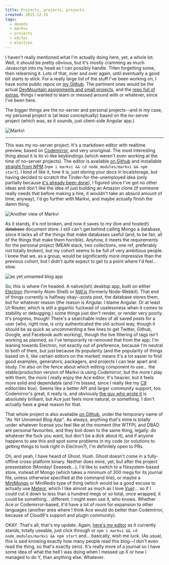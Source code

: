 ```yaml
---
title: Projects, projects, projects.
created: 2015-12-15
tags:
  - devmtn
  - markvi
  - projects
  - editor
  - electron
---
```


I haven't really mentioned what I'm actually doing here, yet, a whole lot. Well, it should be pretty obvious, but it's mostly cramming as much Javascript into my head as I can possibly handle. THen forgetting some, then relearning it. Lots of that, over and over again, until eventually a good bit starts to stick. For a really large list of the stuff I've been working on, I have some public repos on [my Github](https://github.com/zacanger). The pertinent ones would be the actual [DevMountain assignments and small projects](https://github.com/zacanger/devmtn.git), and the [repo full of extras](https://github.com/zacanger/excerpts-and-excersises.git), things I wanted to learn or messed around with or whatever, since I've been here.

The bigger things are the no-server and personal projects--and in my case, my personal project is (at least conceptually) based on the no-server project (which was, as it sounds, just client-side Angular app.)

![Markvi](http://zacanger.com/blog/markvi-1.jpg)

--------

This was my no-server project. It's a markdown editor with realtime preview, based on [Codemirror](https://codemirror.net/), and very unoriginal. The most interesting thing about it is its vi-like keybindings (which weren't even working at the time of no-server projects). The editor is available [on Github](https://github.com/zacanger/markvi) and installable [straight from NPM](https://www.npmjs.com/package/markvi) (`npm i markvi && cd node_modules/markvi && npm start`). I kind of like it, how it is, just storing your docs in localstorage, but having decided to scratch the Tinder-for-the-unemployed idea (only partially because [it's already been done](http://www.jobrapp.com/)), I figured since I've got no other ideas and don't like the idea of just building an Amazon clone (if someone really needs that before making a hire, it wouldn't take an absurd amount of time, anyway), I'd go further with Markvi, and maybe actually finish the damn thing.

![Another view of Markvi](http://zacanger.com/blog/markvi-2.jpg)

As it stands, it's not broken, and now it saves to my (live and hosted!) ~~database~~ document store. I still can't get behind calling Mongo a database, since it lacks all of the things that make databases useful (and, to be fair, all of the things that make them horrible). Anyhow, it meets the requirements for the personal project (MEAN stack, two collections, one ref, preferably not totally broken), but my cohort seems to be full of very ambitious people. I knew that we, as a group, would be significantly more impressive than the previous cohort, but I didn't quite expect to get to a point where I'd feel... slow.

![as yet unnamed blog app](http://zacanger.com/blog/ayuba.png)

So, this is where I'm headed. A native(ish) desktop app, built on either [Electron](http://electron.atom.io) (formerly Atom-Shell) or [NW.js](http://nwjs.io/) (formerly Node-Webkit). That end of things currently is halfway okay--posts post, the database stores them, but for whatever reason (the reason is Angular. I blame Angular. Or at least UI-Router, which is still a gigantic fuckwad of uselessness when it comes to stability or debugging.) some things just don't render, or render very poorly. It's progress, though! There's a searchable index of all saved posts for a user (who, right now, is only authenticated the old-school way, though it should be as quick as uncommenting a few lines to get Twitter, Github, Google, and Facebook auth working), though the live filtering of tags isn't working as planned, so I've temporarily re-removed that from the app. I'm leaning towards Electron, not exactly out of preference, because I'm neutral to both of them, but just because its popularity (and the popularity of things based on it, like certain editors on the market) means it's a lot easier to find good examples, generators, packagers, and projects I can tear apart and study. I'm also on the fence about which editing component to use... the stable/production version of Markvi is using Codemirror, but the more I play with them, the more I really enjoy the Ace editor. It's heavier, but it feels more solid and dependable (and I'm biased, since I really like my [C9](https://c9.io/) editor/dev box). Seems like a better API and larger community support, too. Codemirror's great, it really is, and obviously [the guy who wrote it](http://marijnhaverbeke.nl/) is absolutely brilliant, but Ace just feels more natural, or something. I don't actually have a great reason for that.

That whole project is also available [on Github](https://github.com/zacanger/ayuba.git), under the temporary name of _"As Yet Unnamed Blog App"_. As always, anything that's mine is totally under whatever license you feel like at the moment (the WTFPL and DBAD are personal favourites, and they boil down to the same thing, legally: do whatever the fuck you want, but don't be a dick about it), and if anyone happens to see this and spot some problems in my code (or solutions to getting things to look right in Electron?), I'm definitely open to PRs.

Oh, and yeah, I have heard of Ghost. Hush. Ghost doesn't come in a fully-offline cross-platform binary. Neither does mine, yet, but after the project presentation (Monday! Eeeeeek...), I'd like to switch to a filesystem-based store, instead of Mongo (which takes a minimum of 300 megs for its journal file, unless otherwise specified at the command line), or maybe a [MiniMongo](https://www.meteor.com/mini-databases) or MiniRedis type of thing (which would be a good excuse to actually use [Meteor](https://www.meteor.com/), which I like almost as much as I love [Vue](http://vuejs.org/))... so if I could cut it down to less than a hundred megs or so total, once wrapped, it could be something... different. I might even use it, who knows. Whether Ace or Codemirror-based, it'd have a lot of room for expansion to other languages (another area where I think Ace would do better than Codemirror, because of Cloud9's support and plugin community).

OKAY. That's all, that's my update. Again, [here's my editor](http://devpost.com/software/markvi) as it currently stands, totally useable, just click through or `npm i markvi && cd node_modules/markvi && npm start` and... basically, wish me luck. (As usual, this is said knowing exactly how many people read this blog--I don't even read the thing, so that's exactly zero). It's really more of a journal so I have some idea of what the hell I was doing when I messed up X or how I managed to do Y, than anything else. Whatever.
